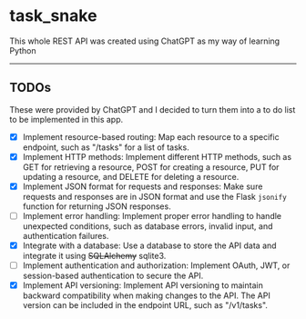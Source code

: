 # task_snake

This whole REST API was created using ChatGPT as my way of learning Python

---

## TODOs

These were provided by ChatGPT and I decided to turn them into a to do list to be implemented in this app.

- [x] Implement resource-based routing: Map each resource to a specific endpoint, such as "/tasks" for a list of tasks.
- [x] Implement HTTP methods: Implement different HTTP methods, such as GET for retrieving a resource, POST for creating a resource, PUT for updating a resource, and DELETE for deleting a resource.
- [x] Implement JSON format for requests and responses: Make sure requests and responses are in JSON format and use the Flask `jsonify` function for returning JSON responses.
- [ ] Implement error handling: Implement proper error handling to handle unexpected conditions, such as database errors, invalid input, and authentication failures.
- [x] Integrate with a database: Use a database to store the API data and integrate it using ~~SQLAlchemy~~ sqlite3.
- [ ] Implement authentication and authorization: Implement OAuth, JWT, or session-based authentication to secure the API.
- [x] Implement API versioning: Implement API versioning to maintain backward compatibility when making changes to the API. The API version can be included in the endpoint URL, such as "/v1/tasks".
